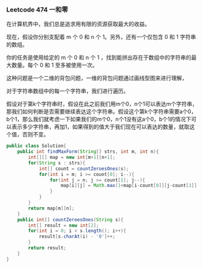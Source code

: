 ### Leetcode 474 一和零

在计算机界中，我们总是追求用有限的资源获取最大的收益。

现在，假设你分别支配着 m 个 0 和 n 个 1。另外，还有一个仅包含 0 和 1 字符串的数组。

你的任务是使用给定的 m 个 0 和 n 个 1 ，找到能拼出存在于数组中的字符串的最大数量。每个 0 和 1 至多被使用一次。

这种问题是一个二维的背包问题，一维的背包问题通过画线型图来进行理解，

对于字符串数组中的每一个字符串，我们进行遍历。

假设对于第k个字符串时，假设在此之前我们用m个0，n个1可以表达m个字符串，那我们如何判断是否需要继续表达这个字符串。假设这个第k个字符串需要a个0，b个1，那么我们就考虑一下如果我们的m个0，n个1没有这a个0，b个1的情况下可以表示多少字符串，再加1，如果得到的值大于我们现在可以表达的数量，就取这个值，否则不变。

```java
public class Solution{
    public int findMaxForm(String[] strs, int m, int n){
        int[][] map = new int[m+1][n+1];
        for(String s : strs){
            int[] count = countZeroesOnes(s);
            for(int i = m; i >= count[0]; i--){
                for(int j = n; j >= count[1]; j--){
                    map[i][j] = Math.max(1+map[i-count[0]][j-count[1]], map[i][j]);
                }
            }
        }
   		return map[m][n];
    }
    public int[] countZeroesOnes(String s){
        int[] result = new int[2];
        for(int i = 0; i < s.length(); i++){
 			result[s.charAt(i) - '0']++;           
        }
        return result;
    }
}
```


